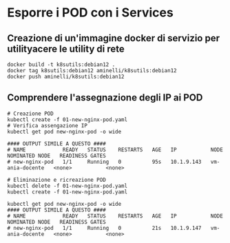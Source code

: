 # Esporre i POD con i Services

## Creazione di un'immagine docker di servizio per utilityacere le utility di rete

```shell
docker build -t k8sutils:debian12 .
docker tag k8sutils:debian12 aminelli/k8sutils:debian12
docker push aminelli/k8sutils:debian12
```


## Comprendere l'assegnazione degli IP ai POD


```shell
# Creazione POD
kubectl create -f 01-new-nginx-pod.yaml
# Verifica assengazione IP
kubectl get pod new-nginx-pod -o wide

#### OUTPUT SIMILE A QUESTO ####
# NAME            READY   STATUS    RESTARTS   AGE   IP           NODE              NOMINATED NODE   READINESS GATES
# new-nginx-pod   1/1     Running   0          95s   10.1.9.143   vm-ania-docente   <none>           <none>

# Eliminazione e ricreazione POD
kubectl delete -f 01-new-nginx-pod.yaml
kubectl create -f 01-new-nginx-pod.yaml

kubectl get pod new-nginx-pod -o wide
#### OUTPUT SIMILE A QUESTO ####
# NAME            READY   STATUS    RESTARTS   AGE   IP           NODE              NOMINATED NODE   READINESS GATES
# new-nginx-pod   1/1     Running   0          21s   10.1.9.147   vm-ania-docente   <none>           <none>


```
